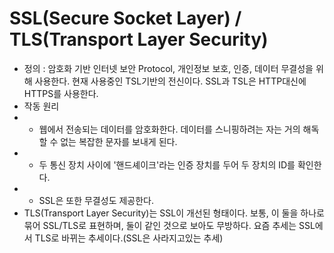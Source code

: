 SSL(Secure Socket Layer) / TLS(Transport Layer Security)
========================================================
* 정의 : 암호화 기반 인터넷 보안 Protocol, 개인정보 보호, 인증, 데이터 무결성을 위해 사용한다. 현재 사용중인 TSL기반의 전신이다. SSL과 TSL은 HTTP대신에 HTTPS를 사용한다.
* 작동 원리
* * 웹에서 전송되는 데이터를 암호화한다. 데이터를 스니핑하려는 자는 거의 해독할 수 없는 복잡한 문자를 보내게 된다.
* * 두 통신 장치 사이에 '핸드셰이크'라는 인증 장치를 두어 두 장치의 ID를 확인한다.
* * SSL은 또한 무결성도 제공한다.
* TLS(Transport Layer Security)는 SSL이 개선된 형태이다. 보통, 이 둘을 하나로 묶어 SSL/TLS로 표현하며, 둘이 같인 것으로 보아도 무방하다. 요즘 추세는 SSL에서 TLS로 바뀌는 추세이다.(SSL은 사라지고있는 추세)
